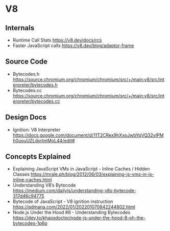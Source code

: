 # V8

## Internals

* Runtime Call Stats
  https://v8.dev/docs/rcs
* Faster JavaScript calls
  https://v8.dev/blog/adaptor-frame

## Source Code

* Bytecodes.h
  https://source.chromium.org/chromium/chromium/src/+/main:v8/src/interpreter/bytecodes.h
* Bytecodes.cc
  https://source.chromium.org/chromium/chromium/src/+/main:v8/src/interpreter/bytecodes.cc

## Design Docs

* Ignition: V8 Interpreter
  https://docs.google.com/document/d/11T2CRex9hXxoJwbYqVQ32yIPMh0uouUZLdyrtmMoL44/edit#

## Concepts Explained

* Explaining JavaScript VMs in JavaScript - Inline Caches / Hidden Classes
  https://mrale.ph/blog/2012/06/03/explaining-js-vms-in-js-inline-caches.html
* Understanding V8’s Bytecode
  https://medium.com/dailyjs/understanding-v8s-bytecode-317d46c94775
* Bytecode of JavaScript - V8 ignition instruction
  https://qdmana.com/2022/01/202201070842244802.html
* Node.js Under the Hood #8 - Understanding Bytecodes
  https://dev.to/khaosdoctor/node-js-under-the-hood-8-oh-the-bytecodes-1p6p
